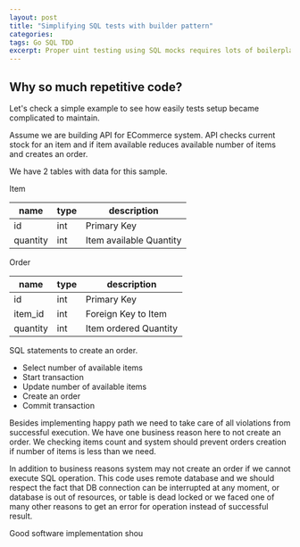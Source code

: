 ```yaml
---
layout: post
title: "Simplifying SQL tests with builder pattern"
categories: 
tags: Go SQL TDD 
excerpt: Proper uint testing using SQL mocks requires lots of boilerplate code to cover all important scenarios. Using Builder pattern we can significantly reduce amount of code and simplify tests maintenance.    
---
```


## Why so much repetitive code?

Let's check a simple example to see how easily tests setup became complicated to maintain.

Assume we are building API for ECommerce system. API checks current stock for an item and if item available reduces available number of items and creates an order.

We have 2 tables with data for this sample.

Item 

| name     | type | description             |
|----------|------|-------------------------|
| id       | int  | Primary Key             |
| quantity | int  | Item available Quantity |

Order

| name     | type | description             |
|----------|------|-------------------------|
| id       | int  | Primary Key             |
| item_id  | int  | Foreign Key to Item     |
| quantity | int  | Item ordered Quantity   |

SQL statements to create an order.

* Select number of available items
* Start transaction
* Update number of available items
* Create an order
* Commit transaction

Besides implementing happy path we need to take care of all violations from successful execution.
We have one business reason here to not create an order. We checking items count and system should prevent orders creation if number of items is less than we need.

In addition to business reasons system may not create an order if we cannot execute SQL operation. This code uses remote database and we should respect the fact that DB connection can be interrupted at any moment, or database is out of resources, or table is dead locked or we faced one of many other reasons to get an error for operation instead of successful result.

Good software implementation shou